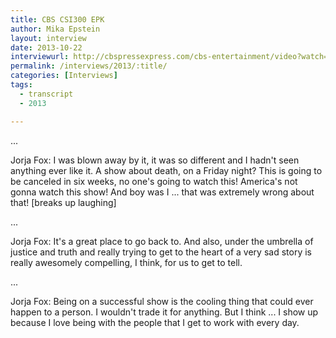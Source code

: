 ```yaml
---
title: CBS CSI300 EPK
author: Mika Epstein
layout: interview
date: 2013-10-22
interviewurl: http://cbspressexpress.com/cbs-entertainment/video?watch=1pcg1hvw2x
permalink: /interviews/2013/:title/
categories: [Interviews]
tags:
  - transcript
  - 2013

---
```


...

Jorja Fox: I was blown away by it, it was so different and I hadn't seen anything ever like it. A show about death, on a Friday night? This is going to be canceled in six weeks, no one's going to watch this! America's not gonna watch this show! And boy was I ... that was extremely wrong about that! [breaks up laughing]

...

Jorja Fox: It's a great place to go back to. And also, under the umbrella of justice and truth and really trying to get to the heart of a very sad story is really awesomely compelling, I think, for us to get to tell.

...

Jorja Fox: Being on a successful show is the cooling thing that could ever happen to a person. I wouldn't trade it for anything. But I think ... I show up because I love being with the people that I get to work with every day.  
